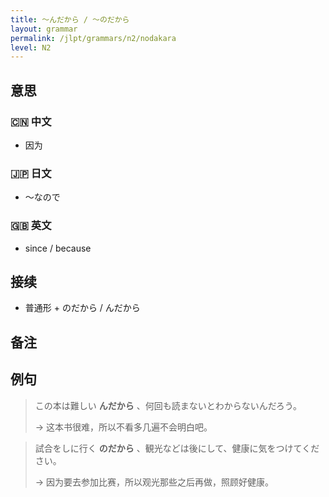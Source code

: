 ```yaml
---
title: 〜んだから / 〜のだから
layout: grammar
permalink: /jlpt/grammars/n2/nodakara
level: N2
---
```


## 意思

### 🇨🇳 中文

- 因为

### 🇯🇵 日文

- 〜なので

### 🇬🇧 英文

- since / because

## 接续

- 普通形 + のだから / んだから

## 备注


## 例句

> この本は難しい **んだから** 、何回も読まないとわからないんだろう。
>
> → 这本书很难，所以不看多几遍不会明白吧。

> 試合をしに行く **のだから** 、観光などは後にして、健康に気をつけてください。
>
> → 因为要去参加比赛，所以观光那些之后再做，照顾好健康。

